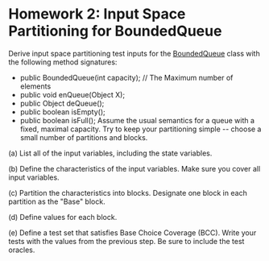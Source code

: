 # Homework 2: Input Space Partitioning for BoundedQueue
Derive input space partitioning test inputs for the [BoundedQueue](https://cs.gmu.edu/~offutt/softwaretest/java/BoundedQueue.java) class with the following method signatures:

- public BoundedQueue(int capacity); // The Maximum number of elements
- public void enQueue(Object X);
- public Object deQueue();
- public boolean isEmpty();
- public boolean isFull();
Assume the usual semantics for a queue with a fixed, maximal capacity. Try to keep your partitioning simple -- choose a small number of partitions and blocks.

(a) List all of the input variables, including the state variables.

(b) Define the characteristics of the input variables. Make sure you cover all input variables.

(c) Partition the characteristics into blocks. Designate one block in each partition as the "Base" block.

(d) Define values for each block.

(e) Define a test set that satisfies Base Choice Coverage (BCC). Write your tests with the values from the previous step. Be sure to include the test oracles. 
